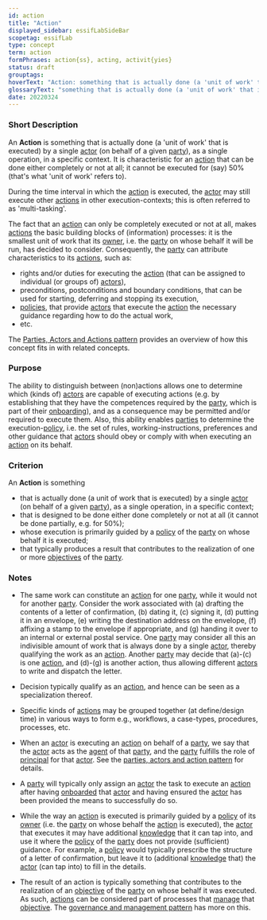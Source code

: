 ```yaml
---
id: action
title: "Action"
displayed_sidebar: essifLabSideBar
scopetag: essifLab
type: concept
term: action
formPhrases: action{ss}, acting, activit{yies} 
status: draft
grouptags:
hoverText: "Action: something that is actually done (a 'unit of work' that is executed) by a single Actor (on behalf of a given Party), as a single operation, in a specific context."
glossaryText: "something that is actually done (a 'unit of work' that is executed) by a single [actor](@) (on behalf of a given [party](@)), as a single operation, in a specific context."
date: 20220324
---
```


### Short Description
An **Action** is something that is actually done (a 'unit of work' that is executed) by a single [actor](@) (on behalf of a given [party](@)), as a single operation, in a specific context. It is characteristic for an [action](@) that can be done either completely or not at all; it cannot be executed for (say) 50% (that's what 'unit of work' refers to).

During the time interval in which the [action](@) is executed, the [actor](@) may still execute other [actions](@) in other execution-contexts; this is often referred to as 'multi-tasking'.

The fact that an [action](@) can only be completely executed or not at all, makes [actions](@) the basic building blocks of (information) processes: it is the smallest unit of work that its [owner](@), i.e. the [party](@) on whose behalf it will be run, has decided to consider. Consequently, the [party](@) can attribute characteristics to its [actions](@), such as:
- rights and/or duties for executing the [action](@) (that can be assigned to individual (or groups of) [actors](@)),
- preconditions, postconditions and boundary conditions, that can be used for starting, deferring and stopping its execution,
- [policies](@), that provide [actors](@) that execute the [action](@) the necessary guidance regarding how to do the actual work,
- etc.

 The [Parties, Actors and Actions pattern](pattern-party-actor-action@) provides an overview of how this concept fits in with related concepts.

### Purpose
The ability to distinguish between (non)actions allows one to determine which (kinds of) [actors](@) are capable of executing actions (e.g. by establishing that they have the competences required by the [party](@), which is part of their [onboarding](@)), and as a consequence may be permitted and/or required to execute them. Also, this ability enables [parties](@) to determine the execution-[policy](@), i.e. the set of rules, working-instructions, preferences and other guidance that [actors](@) should obey or comply with when executing an [action](@) on its behalf.

### Criterion
An **Action** is something
- that is actually done (a unit of work that is executed) by a single [actor](@) (on behalf of a given [party](@)), as a single operation, in a specific context;
- that is designed to be done either done completely or not at all (it cannot be done partially, e.g. for 50%);
- whose execution is primarily guided by a [policy](@) of the [party](@) on whose behalf it is executed;
- that typically produces a result that contributes to the realization of one or more [objectives](@) of the [party](@).

### Notes

- The same work can constitute an [action](@) for one [party](@), while it would not for another [party](@). Consider the work associated with (a) drafting the contents of a letter of confirmation, (b) dating it, (c) signing it, (d) putting it in an envelope, (e) writing the destination address on the envelope, (f) affixing a stamp to the envelope if appropriate, and (g) handing it over to an internal or external postal service. One [party](@) may consider all this an indivisible amount of work that is always done by a single [actor](@), thereby qualifying the work as an [action](@). Another [party](@) may decide that (a)-(c) is one [action](@), and (d)-(g) is another action, thus allowing different [actors](@) to write and dispatch the letter.

- Decision typically qualify as an [action](@), and hence can be seen as a specialization thereof.

- Specific kinds of [actions](@) may be grouped together (at define/design time) in various ways to form e.g., workflows, a case-types, procedures, processes, etc.

- When an [actor](@) is executing an [action](@) on behalf of a [party](@), we say that the [actor](@) acts as the [agent](@) of that [party](@), and the [party](@) fulfills the role of [principal](@) for that [actor](@). See the [parties, actors and action pattern](pattern-party-actor-action@) for details.

- A [party](@) will typically only assign an [actor](@) the task to execute an [action](@) after having [onboarded](onboarding@) that [actor](@) and having ensured the [actor](@) has been provided the means to successfully do so.

- While the way an [action](@) is executed is primarily guided by a [policy](@) of its [owner](@) (i.e. the [party](@) on whose behalf the [action](@) is executed), the [actor](@) that executes it may have additional [knowledge](@) that it can tap into, and use it where the [policy](@) of the [party](@) does not provide (sufficient) guidance. For example, a [policy](@) would typically prescribe the structure of a letter of confirmation, but leave it to (additional [knowledge](@) that) the [actor](@) (can tap into) to fill in the details.

- The result of an action is typically something that contributes to the realization of an [objective](@) of the [party](@) on whose behalf it was executed. As such, [actions](@) can be considered part of processes that [manage](management@) that [objective](@). The [governance and management pattern](pattern-governance-and-management@) has more on this.
